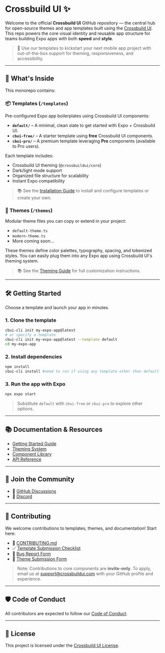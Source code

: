 # Crossbuild UI ✨

Welcome to the official **Crossbuild UI** GitHub repository — the central hub for open-source themes and app templates built using the [Crossbuild UI](https://www.crossbuildui.com). This repo powers the core visual identity and reusable app structure for teams building Expo apps with both **speed** and **style**.

> 🚀 Use our templates to kickstart your next mobile app project with out-of-the-box support for theming, responsiveness, and accessibility.

---

## 🌱 What's Inside

This monorepo contains:

### 📦 Templates (`/templates`)

Pre-configured Expo app boilerplates using Crossbuild UI components:

- **`default/`** – A minimal, clean slate to get started with Expo + Crossbuild UI.
- **`cbui-free/`** – A starter template using **free** Crossbuild UI components.
- **`cbui-pro/`** – A premium template leveraging **Pro** components (available to Pro users).

Each template includes:

- Crossbuild UI theming (`@crossbuildui/core`)
- Dark/light mode support
- Organized file structure for scalability
- Instant Expo compatibility

> 📚 See the [Installation Guide](https://www.crossbuildui.com/docs/getting-started/installation) to install and configure templates or create your own.

### 🎨 Themes (`/themes`)

Modular theme files you can copy or extend in your project:

- `default-theme.ts`
- `modern-theme.ts`
- More coming soon...

These themes define color palettes, typography, spacing, and tokenized styles. You can easily plug them into any Expo app using Crossbuild UI's theming system.

> 📚 See the [Theming Guide](https://www.crossbuildui.com/docs/getting-started/theming) for full customization instructions.

---

## 🛠️ Getting Started

Choose a template and launch your app in minutes.

### 1. Clone the template

```bash
cbui-cli init my-expo-app@latest
# or specify a template
cbui-cli init my-expo-app@latest --template default
cd my-expo-app
````

### 2. Install dependencies

```bash
npm install
cbui-cli install #need to run if using any template other than default
```

### 3. Run the app with Expo

```bash
npx expo start
```

> Substitute `default` with `cbui-free` or `cbui-pro` to explore other options.

---

## 📚 Documentation & Resources

* [Getting Started Guide](https://www.crossbuildui.com/docs/getting-started/introduction)
* [Theming System](https://www.crossbuildui.com/docs/getting-started/theming)
* [Component Library](https://www.crossbuildui.com/docs/components/button)
* [API Reference](https://www.crossbuildui.com/docs/api/core)

---

## 💬 Join the Community

* 🤝 [GitHub Discussions](https://github.com/crossbuildui/crossbuildui/discussions)
* 💬 [Discord](https://discord.gg/UNFyAjsp)

---

## 🤝 Contributing

We welcome contributions to templates, themes, and documentation! Start here:

* 📄 [CONTRIBUTING.md](./CONTRIBUTING.md)
* ✅ [Template Submission Checklist](./.github/TEMPLATE_SUBMISSION_CHECKLIST.md)
* 🐛 [Bug Report Form](https://github.com/crossbuildui/crossbuildui/issues/new?template=bug-report.yml)
* 🎨 [Theme Submission Form](https://github.com/crossbuildui/crossbuildui/issues/new?template=theme-submission.yml)

> Note: Contributions to core components are **invite-only**. To apply, email us at [support@crossbuildui.com](mailto:support@crossbuildui.com) with your GitHub profile and experience.

---

## 🛡 Code of Conduct

All contributors are expected to follow our [Code of Conduct](./CODE_OF_CONDUCT.md).

---

## 📝 License

This project is licensed under the [Crossbuild UI License](./LICENSE).
